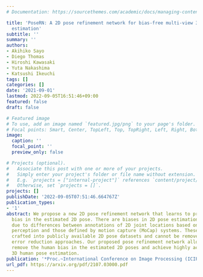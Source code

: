 ```yaml
---
# Documentation: https://sourcethemes.com/academic/docs/managing-content/

title: 'PoseRN: A 2D pose refinement network for bias-free multi-view 3D human pose
  estimation'
subtitle: ''
summary: ''
authors:
- Akihiko Sayo
- Diego Thomas
- Hiroshi Kawasaki
- Yuta Nakashima
- Katsushi Ikeuchi
tags: []
categories: []
date: '2021-09-01'
lastmod: 2022-09-05T16:51:46+09:00
featured: false
draft: false

# Featured image
# To use, add an image named `featured.jpg/png` to your page's folder.
# Focal points: Smart, Center, TopLeft, Top, TopRight, Left, Right, BottomLeft, Bottom, BottomRight.
image:
  caption: ''
  focal_point: ''
  preview_only: false

# Projects (optional).
#   Associate this post with one or more of your projects.
#   Simply enter your project's folder or file name without extension.
#   E.g. `projects = ["internal-project"]` references `content/project/deep-learning/index.md`.
#   Otherwise, set `projects = []`.
projects: []
publishDate: '2022-09-05T07:51:46.664767Z'
publication_types:
- '1'
abstract: We propose a new 2D pose refinement network that learns to predict the human
  bias in the estimated 2D pose. There are biases in 2D pose estimations that are
  due to differences between annotations of 2D joint locations based on annotators'
  perception and those defined by motion capture (MoCap) systems. These biases are
  crafted into publicly available 2D pose datasets and cannot be removed with existing
  error reduction approaches. Our proposed pose refinement network allows us to efficiently
  remove the human bias in the estimated 2D poses and achieve highly accurate multi-view
  3D human pose estimation.
publication: '*Proc.~International Conference on Image Processing (ICIP)*'
url_pdf: https://arxiv.org/pdf/2107.03000.pdf
---
```

